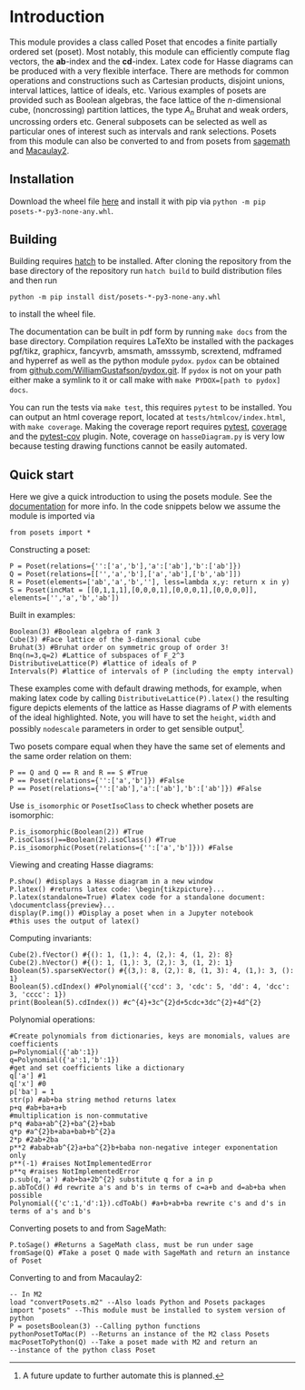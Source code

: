 # Introduction

This module provides a class called Poset that encodes a finite
partially ordered set (poset). Most notably, this module can efficiently
compute flag vectors, the **ab**-index and
the **cd**-index. Latex code for Hasse
diagrams can be produced with a very flexible interface. There are
methods for common operations and constructions such as Cartesian
products, disjoint unions, interval lattices, lattice of ideals, etc.
Various examples of posets are provided such as Boolean algebras, the
face lattice of the $n$-dimensional cube, (noncrossing) partition
lattices, the type $A_n$ Bruhat and weak orders, uncrossing orders etc.
General subposets can be selected as well as particular ones of interest
such as intervals and rank selections. Posets from this module can also
be converted to and from posets from
[sagemath](https://www.sagemath.org) and
[Macaulay2](https://www.macaulay2.com/).

## Installation

Download the wheel file
[here](https://www.github.com/WilliamGustafson/posets/releases) and
install it with pip via `python -m pip posets-*-py3-none-any.whl`.

## Building

Building requires [hatch](https://hatch.pypa.io) to be installed. After
cloning the repository from the base directory of the repository run
`hatch build` to build distribution files and then run

    python -m pip install dist/posets-*-py3-none-any.whl

to install the wheel file.

The documentation can be built in pdf form by running `make docs` from
the base directory. Compilation requires LaTeXto be installed with the
packages pgf/tikz, graphicx, fancyvrb, amsmath, amsssymb, scrextend,
mdframed and hyperref as well as the python module `pydox`. `pydox` can
be obtained from
[github.com/WilliamGustafson/pydox.git](github.com/WilliamGustafson/pydox.git).
If `pydox` is not on your path either make a symlink to it or call make
with `make PYDOX=[path to pydox] docs`.

You can run the tests via `make test`, this requires `pytest` to be
installed. You can output an html coverage report, located at
`tests/htmlcov/index.html`, with `make coverage`. Making the coverage
report requires [pytest](https://pytest.org),
[coverage](https://coverage.readthedocs.io) and the
[pytest-cov](https://pytest-cov.readthedocs.io) plugin. Note, coverage
on `hasseDiagram.py` is very low because testing drawing functions
cannot be easily automated.

## Quick start

Here we give a quick introduction to using the posets module.
See the [documentation](https://www.github.com/WilliamGustafson/posets/releases/documentation.pdf) for more info.
In the code snippets below we assume the module is imported via

`from posets import *`

Constructing a poset:

    P = Poset(relations={'':['a','b'],'a':['ab'],'b':['ab']})
    Q = Poset(relations=[['','a','b'],['a','ab'],['b','ab']])
    R = Poset(elements=['ab','a','b',''], less=lambda x,y: return x in y)
    S = Poset(incMat = [[0,1,1,1],[0,0,0,1],[0,0,0,1],[0,0,0,0]], elements=['','a','b','ab'])

Built in examples:

    Boolean(3) #Boolean algebra of rank 3
    Cube(3) #Face lattice of the 3-dimensional cube
    Bruhat(3) #Bruhat order on symmetric group of order 3!
    Bnq(n=3,q=2) #Lattice of subspaces of F_2^3
    DistributiveLattice(P) #lattice of ideals of P
    Intervals(P) #lattice of intervals of P (including the empty interval)

These examples come with default drawing methods, for example, when
making latex code by calling `DistributiveLattice(P).latex()` the
resulting figure depicts elements of the lattice as Hasse diagrams of
$P$ with elements of the ideal highlighted. Note, you
will have to set the `height`, `width` and possibly `nodescale`
parameters in order to get sensible output[^1].

Two posets compare equal when they have the same set of elements and the
same order relation on them:

    P == Q and Q == R and R == S #True
    P == Poset(relations={'':['a','b']}) #False
    P == Poset(relations={'':['ab'],'a':['ab'],'b':['ab']}) #False

Use `is_isomorphic` or
`PosetIsoClass` to check whether posets are
isomorphic:

    P.is_isomorphic(Boolean(2)) #True
    P.isoClass()==Boolean(2).isoClass() #True
    P.is_isomorphic(Poset(relations={'':['a','b']})) #False

Viewing and creating Hasse diagrams:

    P.show() #displays a Hasse diagram in a new window
    P.latex() #returns latex code: \begin{tikzpicture}...
    P.latex(standalone=True) #latex code for a standalone document: \documentclass{preview}...
    display(P.img()) #Display a poset when in a Jupyter notebook
    #this uses the output of latex()

Computing invariants:

    Cube(2).fVector() #{(): 1, (1,): 4, (2,): 4, (1, 2): 8}
    Cube(2).hVector() #{(): 1, (1,): 3, (2,): 3, (1, 2): 1}
    Boolean(5).sparseKVector() #{(3,): 8, (2,): 8, (1, 3): 4, (1,): 3, (): 1}
    Boolean(5).cdIndex() #Polynomial({'ccd': 3, 'cdc': 5, 'dd': 4, 'dcc': 3, 'cccc': 1})
    print(Boolean(5).cdIndex()) #c^{4}+3c^{2}d+5cdc+3dc^{2}+4d^{2}

Polynomial operations:

    #Create polynomials from dictionaries, keys are monomials, values are coefficients
    p=Polynomial({'ab':1})
    q=Polynomial({'a':1,'b':1})
    #get and set coefficients like a dictionary
    q['a'] #1
    q['x'] #0
    p['ba'] = 1
    str(p) #ab+ba string method returns latex
    p+q #ab+ba+a+b
    #multiplication is non-commutative
    p*q #aba+ab^{2}+ba^{2}+bab
    q*p #a^{2}b+aba+bab+b^{2}a
    2*p #2ab+2ba
    p**2 #abab+ab^{2}a+ba^{2}b+baba non-negative integer exponentation only
    p**(-1) #raises NotImplementedError
    p**q #raises NotImplementedError
    p.sub(q,'a') #ab+ba+2b^{2} substitute q for a in p
    p.abToCd() #d rewrite a's and b's in terms of c=a+b and d=ab+ba when possible
    Polynomial({'c':1,'d':1}).cdToAb() #a+b+ab+ba rewrite c's and d's in terms of a's and b's

Converting posets to and from SageMath:

    P.toSage() #Returns a SageMath class, must be run under sage
    fromSage(Q) #Take a poset Q made with SageMath and return an instance of Poset

Converting to and from Macaulay2:

    -- In M2
    load "convertPosets.m2" --Also loads Python and Posets packages
    import "posets" --This module must be installed to system version of python
    P = posetsBoolean(3) --Calling python functions
    pythonPosetToMac(P) --Returns an instance of the M2 class Posets
    macPosetToPython(Q) --Take a poset made with M2 and return an
    --instance of the python class Poset

[^1]: A future update to further automate this is planned.
